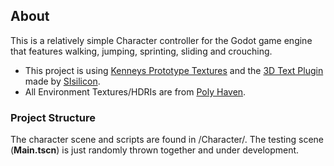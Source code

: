 ## About
This is a relatively simple Character controller for the Godot game engine that features walking, jumping, sprinting, sliding and crouching.
+ This project is using [Kenneys Prototype Textures](https://www.kenney.nl/assets/prototype-textures) and the
[3D Text Plugin](https://github.com/SIsilicon/Godot-3D-text-plugin) made by [SIsilicon](https://github.com/SIsilicon).
+ All Environment Textures/HDRIs are from [Poly Haven](https://polyhaven.com/hdris).

### Project Structure
The character scene and scripts are found in /Character/.
The testing scene (**Main.tscn**) is just randomly thrown together and under development.
